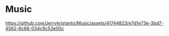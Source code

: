 # Music



https://github.com/Jerrykristanto/Music/assets/41744823/e7d1e73e-3bd7-4562-8c68-034c9c53e00c

